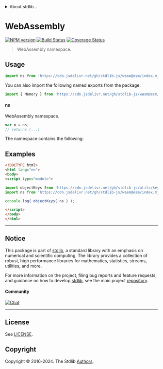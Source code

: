 <!--

@license Apache-2.0

Copyright (c) 2024 The Stdlib Authors.

Licensed under the Apache License, Version 2.0 (the "License");
you may not use this file except in compliance with the License.
You may obtain a copy of the License at

   http://www.apache.org/licenses/LICENSE-2.0

Unless required by applicable law or agreed to in writing, software
distributed under the License is distributed on an "AS IS" BASIS,
WITHOUT WARRANTIES OR CONDITIONS OF ANY KIND, either express or implied.
See the License for the specific language governing permissions and
limitations under the License.

-->


<details>
  <summary>
    About stdlib...
  </summary>
  <p>We believe in a future in which the web is a preferred environment for numerical computation. To help realize this future, we've built stdlib. stdlib is a standard library, with an emphasis on numerical and scientific computation, written in JavaScript (and C) for execution in browsers and in Node.js.</p>
  <p>The library is fully decomposable, being architected in such a way that you can swap out and mix and match APIs and functionality to cater to your exact preferences and use cases.</p>
  <p>When you use stdlib, you can be absolutely certain that you are using the most thorough, rigorous, well-written, studied, documented, tested, measured, and high-quality code out there.</p>
  <p>To join us in bringing numerical computing to the web, get started by checking us out on <a href="https://github.com/stdlib-js/stdlib">GitHub</a>, and please consider <a href="https://opencollective.com/stdlib">financially supporting stdlib</a>. We greatly appreciate your continued support!</p>
</details>

# WebAssembly

[![NPM version][npm-image]][npm-url] [![Build Status][test-image]][test-url] [![Coverage Status][coverage-image]][coverage-url] <!-- [![dependencies][dependencies-image]][dependencies-url] -->

> WebAssembly namespace.



<section class="usage">

## Usage

```javascript
import ns from 'https://cdn.jsdelivr.net/gh/stdlib-js/wasm@esm/index.mjs';
```

You can also import the following named exports from the package:

```javascript
import { Memory } from 'https://cdn.jsdelivr.net/gh/stdlib-js/wasm@esm/index.mjs';
```

#### ns

WebAssembly namespace.

```javascript
var o = ns;
// returns {...}
```

The namespace contains the following:

<!-- <toc pattern="*"> -->

<!-- </toc> -->

</section>

<!-- /.usage -->

<section class="examples">

## Examples

<!-- TODO: better examples -->

<!-- eslint no-undef: "error" -->

```html
<!DOCTYPE html>
<html lang="en">
<body>
<script type="module">

import objectKeys from 'https://cdn.jsdelivr.net/gh/stdlib-js/utils/keys@esm/index.mjs';
import ns from 'https://cdn.jsdelivr.net/gh/stdlib-js/wasm@esm/index.mjs';

console.log( objectKeys( ns ) );

</script>
</body>
</html>
```

</section>

<!-- /.examples -->

<!-- Section for related `stdlib` packages. Do not manually edit this section, as it is automatically populated. -->

<section class="related">

</section>

<!-- /.related -->

<!-- Section for all links. Make sure to keep an empty line after the `section` element and another before the `/section` close. -->


<section class="main-repo" >

* * *

## Notice

This package is part of [stdlib][stdlib], a standard library with an emphasis on numerical and scientific computing. The library provides a collection of robust, high performance libraries for mathematics, statistics, streams, utilities, and more.

For more information on the project, filing bug reports and feature requests, and guidance on how to develop [stdlib][stdlib], see the main project [repository][stdlib].

#### Community

[![Chat][chat-image]][chat-url]

---

## License

See [LICENSE][stdlib-license].


## Copyright

Copyright &copy; 2016-2024. The Stdlib [Authors][stdlib-authors].

</section>

<!-- /.stdlib -->

<!-- Section for all links. Make sure to keep an empty line after the `section` element and another before the `/section` close. -->

<section class="links">

[npm-image]: http://img.shields.io/npm/v/@stdlib/wasm.svg
[npm-url]: https://npmjs.org/package/@stdlib/wasm

[test-image]: https://github.com/stdlib-js/wasm/actions/workflows/test.yml/badge.svg?branch=main
[test-url]: https://github.com/stdlib-js/wasm/actions/workflows/test.yml?query=branch:main

[coverage-image]: https://img.shields.io/codecov/c/github/stdlib-js/wasm/main.svg
[coverage-url]: https://codecov.io/github/stdlib-js/wasm?branch=main

<!--

[dependencies-image]: https://img.shields.io/david/stdlib-js/wasm.svg
[dependencies-url]: https://david-dm.org/stdlib-js/wasm/main

-->

[chat-image]: https://img.shields.io/gitter/room/stdlib-js/stdlib.svg
[chat-url]: https://app.gitter.im/#/room/#stdlib-js_stdlib:gitter.im

[stdlib]: https://github.com/stdlib-js/stdlib

[stdlib-authors]: https://github.com/stdlib-js/stdlib/graphs/contributors

[umd]: https://github.com/umdjs/umd
[es-module]: https://developer.mozilla.org/en-US/docs/Web/JavaScript/Guide/Modules

[deno-url]: https://github.com/stdlib-js/wasm/tree/deno
[deno-readme]: https://github.com/stdlib-js/wasm/blob/deno/README.md
[umd-url]: https://github.com/stdlib-js/wasm/tree/umd
[umd-readme]: https://github.com/stdlib-js/wasm/blob/umd/README.md
[esm-url]: https://github.com/stdlib-js/wasm/tree/esm
[esm-readme]: https://github.com/stdlib-js/wasm/blob/esm/README.md
[branches-url]: https://github.com/stdlib-js/wasm/blob/main/branches.md

[stdlib-license]: https://raw.githubusercontent.com/stdlib-js/wasm/main/LICENSE

<!-- <toc-links> -->

<!-- </toc-links> -->

</section>

<!-- /.links -->
